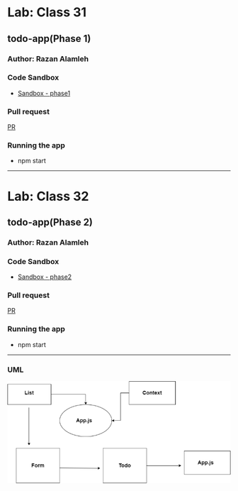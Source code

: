# Lab: Class 31

## todo-app(Phase 1)

### Author: Razan Alamleh

### Code Sandbox
- [Sandbox - phase1](https://codesandbox.io/s/eloquent-brahmagupta-rfs43)

### Pull request
[PR](https://github.com/Razan-am/todo-app/pull/1)

### Running the app
- npm start

---------------------------------------------------------------------------------

# Lab: Class 32

## todo-app(Phase 2)

### Author: Razan Alamleh

### Code Sandbox
- [Sandbox - phase2](https://codesandbox.io/s/clever-engelbart-vt3xz)

### Pull request
[PR](https://github.com/Razan-am/todo-app/pull/2)

### Running the app
- npm start


---------------------------------------------------------------------------------------

### UML
![uml](./images/uml.png)
